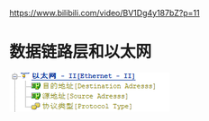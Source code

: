 https://www.bilibili.com/video/BV1Dg4y187bZ?p=11 

# 数据链路层和以太网

![1595419691601](数据链路层和以太网.assets/1595419691601.png)

